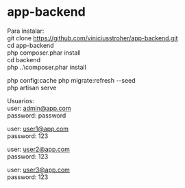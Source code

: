 # app-backend

Para instalar:  
git clone https://github.com/viniciusstroher/app-backend.git  
cd app-backend  
php composer.phar install  
cd backend  
php ..\composer.phar install

php config:cache
php migrate:refresh --seed  
php artisan serve  
  

Usuarios:  
user: admin@app.com  
password: password  
  
user: user1@app.com  
password: 123  
  
user: user2@app.com  
password: 123  
  
user: user3@app.com  
password: 123  
  
